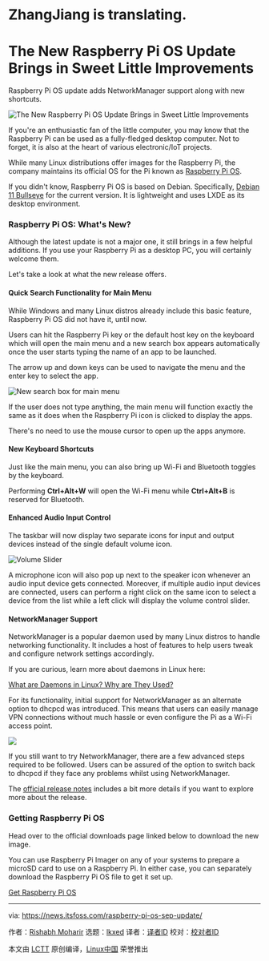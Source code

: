 [#]: translator: (zjsoftceo)
[#]: subject: "The New Raspberry Pi OS Update Brings in Sweet Little Improvements"
[#]: via: "https://news.itsfoss.com/raspberry-pi-os-sep-update/"
[#]: author: "Rishabh Moharir https://news.itsfoss.com/author/rishabh/"
[#]: collector: "lkxed"
[#]: translator: " "
[#]: reviewer: " "
[#]: publisher: " "
[#]: url: " "

ZhangJiang is translating.
======
The New Raspberry Pi OS Update Brings in Sweet Little Improvements
======
Raspberry Pi OS update adds NetworkManager support along with new shortcuts.

![The New Raspberry Pi OS Update Brings in Sweet Little Improvements][1]

If you're an enthusiastic fan of the little computer, you may know that the Raspberry Pi can be used as a fully-fledged desktop computer. Not to forget, it is also at the heart of various electronic/IoT projects.

While many Linux distributions offer images for the Raspberry Pi, the company maintains its official OS for the Pi known as [Raspberry Pi OS][2].

If you didn't know, Raspberry Pi OS is based on Debian. Specifically, [Debian 11 Bullseye][3] for the current version. It is lightweight and uses LXDE as its desktop environment.

### Raspberry Pi OS: What's New?

Although the latest update is not a major one, it still brings in a few helpful additions. If you use your Raspberry Pi as a desktop PC, you will certainly welcome them.

Let's take a look at what the new release offers.

#### Quick Search Functionality for Main Menu

While Windows and many Linux distros already include this basic feature, Raspberry Pi OS did not have it, until now.

Users can hit the Raspberry Pi key or the default host key on the keyboard which will open the main menu and a new search box appears automatically once the user starts typing the name of an app to be launched.

The arrow up and down keys can be used to navigate the menu and the enter key to select the app.

![New search box for main menu][4]

If the user does not type anything, the main menu will function exactly the same as it does when the Raspberry Pi icon is clicked to display the apps.

There's no need to use the mouse cursor to open up the apps anymore.

#### New Keyboard Shortcuts 

Just like the main menu, you can also bring up Wi-Fi and Bluetooth toggles by the keyboard.

Performing **Ctrl+Alt+W** will open the Wi-Fi menu while **Ctrl+Alt+B** is reserved for Bluetooth.

#### Enhanced Audio Input Control

The taskbar will now display two separate icons for input and output devices instead of the single default volume icon.

![Volume Slider][5]

A microphone icon will also pop up next to the speaker icon whenever an audio input device gets connected. Moreover, if multiple audio input devices are connected, users can perform a right click on the same icon to select a device from the list while a left click will display the volume control slider.

#### NetworkManager Support

NetworkManager is a popular daemon used by many Linux distros to handle networking functionality. It includes a host of features to help users tweak and configure network settings accordingly.

If you are curious, learn more about daemons in Linux here:

[What are Daemons in Linux? Why are They Used?][6]

For its functionality, initial support for NetworkManager as an alternate option to dhcpcd was introduced. This means that users can easily manage VPN connections without much hassle or even configure the Pi as a Wi-Fi access point.

![][8]

If you still want to try NetworkManager, there are a few advanced steps required to be followed. Users can be assured of the option to switch back to dhcpcd if they face any problems whilst using NetworkManager.

The [official release notes][9] includes a bit more details if you want to explore more about the release.

### Getting Raspberry Pi OS

Head over to the official downloads page linked below to download the new image.

You can use Raspberry Pi Imager on any of your systems to prepare a microSD card to use on a Raspberry Pi. In either case, you can separately download the Raspberry Pi OS file to get it set up.

[Get Raspberry Pi OS][10]

--------------------------------------------------------------------------------

via: https://news.itsfoss.com/raspberry-pi-os-sep-update/

作者：[Rishabh Moharir][a]
选题：[lkxed][b]
译者：[译者ID](https://github.com/译者ID)
校对：[校对者ID](https://github.com/校对者ID)

本文由 [LCTT](https://github.com/LCTT/TranslateProject) 原创编译，[Linux中国](https://linux.cn/) 荣誉推出

[a]: https://news.itsfoss.com/author/rishabh/
[b]: https://github.com/lkxed
[1]: https://news.itsfoss.com/content/images/size/w1200/2022/09/raspberry-pi-os.jpg
[2]: https://www.raspberrypi.com/software/
[3]: https://news.itsfoss.com/debian-11-feature/
[4]: https://news.itsfoss.com/content/images/2022/09/menu.png
[5]: https://news.itsfoss.com/content/images/2022/09/mic.png
[6]: https://itsfoss.com/linux-daemons/
[8]: https://news.itsfoss.com/content/images/2022/09/nm.png
[9]: https://www.raspberrypi.com/news/the-latest-update-to-raspberry-pi-os/
[10]: https://www.raspberrypi.com/software/
